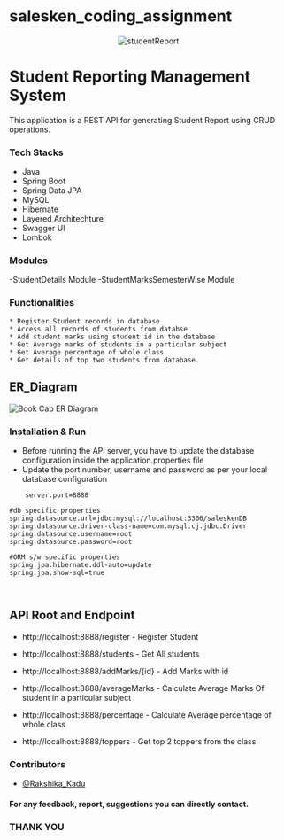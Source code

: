# salesken_coding_assignment

<p align="center">
  <img src="https://www.linkpicture.com/q/student-report-management-system.png" alt="studentReport" />
</p>

 #  Student Reporting Management System
This application is a REST API for generating Student Report using CRUD operations.




### Tech Stacks

- Java
- Spring Boot 
- Spring Data JPA 
- MySQL 
- Hibernate
- Layered Architechture
- Swagger UI
- Lombok



### Modules
-StudentDetails Module
-StudentMarksSemesterWise Module

### Functionalities
    * Register Student records in database
    * Access all records of students from databse
    * Add student marks using student id in the database
    * Get Average marks of students in a particular subject
    * Get Average percentage of whole class
    * Get details of top two students from database.


##   ER_Diagram                                            
![Book Cab ER Diagram](https://www.linkpicture.com/q/ER-Diagram.png)

### Installation & Run
- Before running the API server, you have to update the database configuration inside the application.properties file
- Update the port number, username and password as per your local database configuration
````
    server.port=8888

#db specific properties
spring.datasource.url=jdbc:mysql://localhost:3306/saleskenDB
spring.datasource.driver-class-name=com.mysql.cj.jdbc.Driver
spring.datasource.username=root
spring.datasource.password=root

#ORM s/w specific properties
spring.jpa.hibernate.ddl-auto=update
spring.jpa.show-sql=true

    
````
## API Root and Endpoint

* http://localhost:8888/register - Register Student

* http://localhost:8888/students - Get All students

* http://localhost:8888/addMarks/{id} - Add Marks with id

* http://localhost:8888/averageMarks - Calculate Average Marks Of student in a particular subject

* http://localhost:8888/percentage - Calculate Average percentage of whole class

* http://localhost:8888/toppers - Get top 2 toppers from the class


### Contributors

- [@Rakshika_Kadu](https://github.com/Rakshikakadu)

#### For any feedback, report, suggestions you can directly contact.
### THANK YOU



